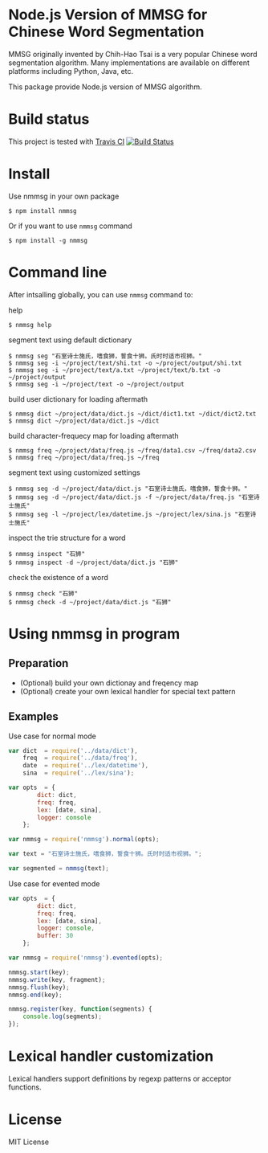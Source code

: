 Node.js Version of MMSG for Chinese Word Segmentation
======================================================

MMSG originally invented by Chih-Hao Tsai is a very popular Chinese word
segmentation algorithm. Many implementations are available on different
platforms including Python, Java, etc.

This package provide Node.js version of MMSG algorithm.

Build status
============

This project is tested with [Travis CI](http://travis-ci.org)
[![Build Status](https://secure.travis-ci.org/mountain/nmmseg.png)](http://travis-ci.org/mountain/nmmseg)

Install
=======

Use nmmsg in your own package

    $ npm install nmmsg

Or if you want to use `nmmsg` command

    $ npm install -g nmmsg

Command line
============

After intsalling globally, you can use `nmmsg` command to:

help

    $ nmmsg help

segment text using default dictionary

    $ nmmsg seg "石室诗士施氏，嗜食狮，誓食十狮。氏时时适市视狮。"
    $ nmmsg seg -i ~/project/text/shi.txt -o ~/project/output/shi.txt
    $ nmmsg seg -i ~/project/text/a.txt ~/project/text/b.txt -o ~/project/output
    $ nmmsg seg -i ~/project/text -o ~/project/output

build user dictionary for loading aftermath

    $ nmmsg dict ~/project/data/dict.js ~/dict/dict1.txt ~/dict/dict2.txt
    $ nmmsg dict ~/project/data/dict.js ~/dict

build character-frequecy map for loading aftermath

    $ nmmsg freq ~/project/data/freq.js ~/freq/data1.csv ~/freq/data2.csv
    $ nmmsg freq ~/project/data/freq.js ~/freq

segment text using customized settings

    $ nmmsg seg -d ~/project/data/dict.js "石室诗士施氏，嗜食狮，誓食十狮。"
    $ nmmsg seg -d ~/project/data/dict.js -f ~/project/data/freq.js "石室诗士施氏"
    $ nmmsg seg -l ~/project/lex/datetime.js ~/project/lex/sina.js "石室诗士施氏"

inspect the trie structure for a word

    $ nmmsg inspect "石狮"
    $ nmmsg inspect -d ~/project/data/dict.js "石狮"

check the existence of a word

    $ nmmsg check "石狮"
    $ nmmsg check -d ~/project/data/dict.js "石狮"

Using nmmsg in program
======================

Preparation
-----------

- (Optional) build your own dictionay and freqency map
- (Optional) create your own lexical handler for special text pattern

Examples
--------

Use case for normal mode

````javascript
var dict  = require('../data/dict'),
    freq  = require('../data/freq'),
    date  = require('../lex/datetime'),
    sina  = require('../lex/sina');

var opts  = {
        dict: dict,
        freq: freq,
        lex: [date, sina],
        logger: console
    };

var nmmsg = require('nmmsg').normal(opts);

var text = "石室诗士施氏，嗜食狮，誓食十狮。氏时时适市视狮。";

var segmented = nmmsg(text);

````

Use case for evented mode

````javascript
var opts  = {
        dict: dict,
        freq: freq,
        lex: [date, sina],
        logger: console,
        buffer: 30
    };

var nmmsg = require('nmmsg').evented(opts);

nmmsg.start(key);
nmmsg.write(key, fragment);
nmmsg.flush(key);
nmmsg.end(key);

nmmsg.register(key, function(segments) {
    console.log(segments);
});
````

Lexical handler customization
=============================

Lexical handlers support definitions by regexp patterns or acceptor functions.

License
=======

MIT License
